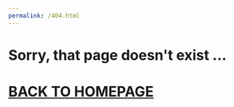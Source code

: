 ```yaml
---
permalink: /404.html
---
```

<link rel="stylesheet" href="css/style.css">

# Sorry, that page doesn't exist ...  

# [BACK TO HOMEPAGE](/index.html)
